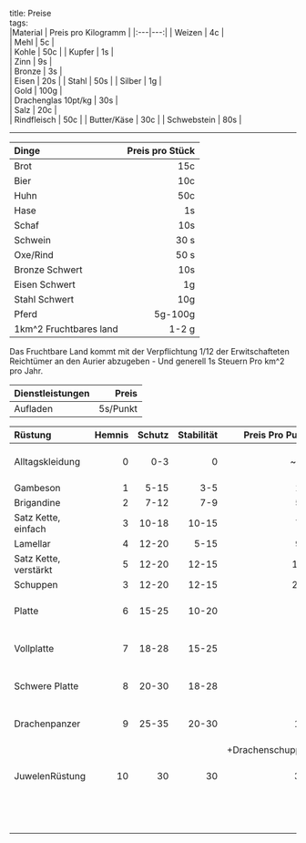 title: Preise  
tags:   
|Material | Preis pro Kilogramm |
|:---|---:|
| Weizen | 4c |  
| Mehl | 5c |  
| Kohle | 50c |
| Kupfer | 1s |  
| Zinn | 9s |  
| Bronze | 3s |  
| Eisen  | 20s |
| Stahl  | 50s |
| Silber | 1g  |  
| Gold | 100g |  
| Drachenglas 10pt/kg | 30s |  
| Salz | 20c |  
| Rindfleisch | 50c |
| Butter/Käse | 30c |
| Schwebstein | 80s |  
  
---
  
|Dinge| Preis pro Stück |
| :---|---:|
| Brot| 15c|
| Bier| 10c|
| Huhn| 50c|
| Hase| 1s|
| Schaf| 10s|
| Schwein| 30 s|
| Oxe/Rind| 50 s|
| Bronze Schwert| 10s |  
| Eisen Schwert| 1g |
| Stahl Schwert| 10g |
| Pferd | 5g-100g |  
| 1km^2 Fruchtbares land | 1-2 g |  


Das Fruchtbare Land kommt mit der Verpflichtung 1/12 der Erwitschafteten Reichtümer an den Aurier abzugeben - Und generell 1s Steuern Pro km^2 pro Jahr.   

|Dienstleistungen | Preis |  
| :--- | ---: |  
| Aufladen | 5s/Punkt |  

  
  

|Rüstung| Hemnis | Schutz | Stabilität | Preis Pro Punkt | Anmerkung |  
| :---|---:|---:|---:|---:|---:|   
| Alltagskleidung| 0| 0-3 | 0 | ~ 1 s | Nicht auf Schutz ausgelegt |   
| Gambeson | 1 | 5-15 | 3-5 | 15s | |  
| Brigandine | 2 | 7-12 | 7-9 | 50s |  |  
| Satz Kette, einfach | 3 | 10-18 | 10-15 | 75s | |  
| Lamellar | 4| 12-20 | 5-15 | 90s | |
| Satz Kette, verstärkt | 5 | 12-20 | 12-15 | 1.5g | |  
| Schuppen | 3 | 12-20 | 12-15 | 2.5g | |
| Platte | 6 | 15-25 | 10-20 | 4g | Nimmt Schaden von stumpfen Waffen |  
| Vollplatte | 7 | 18-28 | 15-25 | 6g| Nimmt Schaden von stumpfen Waffen |  
| Schwere Platte | 8 | 20-30 | 18-28 | 9g| Nimmt Schaden von stumpfen Waffen |  
| Drachenpanzer | 9 |  25-35 | 20-30 | 15g | Nimmt keinen Schaden von Magie |  
|               |   |        |       |+Drachenschuppen ||
| JuwelenRüstung  | 10 | 30 | 30 | 30g | dutzende verzauberungen möglich|   
| |  |  |  |  | Nimmt Schaden von stumpfen Waffen |    


